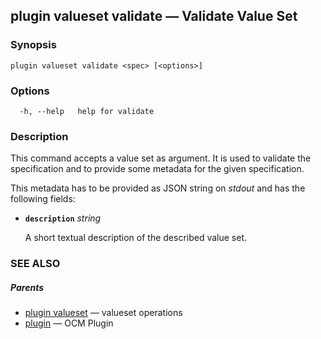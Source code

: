 ## plugin valueset validate &mdash; Validate Value Set

### Synopsis

```
plugin valueset validate <spec> [<options>]
```

### Options

```
  -h, --help   help for validate
```

### Description


This command accepts a value set as argument. It is used to
validate the specification and to provide some metadata for the given
specification.

This metadata has to be provided as JSON string on *stdout* and has the
following fields:

- **<code>description</code>** *string*

  A short textual description of the described value set.


### SEE ALSO

##### Parents

* [plugin valueset](plugin_valueset.md)	 &mdash; valueset operations
* [plugin](plugin.md)	 &mdash; OCM Plugin

